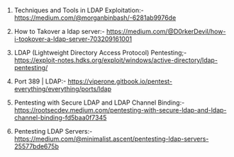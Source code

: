 1. Techniques and Tools in LDAP Exploitation:- https://medium.com/@morganbinbash/-6281ab9976de

2. How to Takover a ldap server:- https://medium.com/@D0rkerDevil/how-i-tookover-a-ldap-server-703209161001

3. LDAP (Lightweight Directory Access Protocol) Pentesting;- https://exploit-notes.hdks.org/exploit/windows/active-directory/ldap-pentesting/

4. Port 389 | LDAP:- https://viperone.gitbook.io/pentest-everything/everything/ports/ldap

5. Pentesting with Secure LDAP and LDAP Channel Binding:- https://rootsecdev.medium.com/pentesting-with-secure-ldap-and-ldap-channel-binding-fd5baa0f7345

6. Pentesting LDAP Servers:- https://medium.com/@minimalist.ascent/pentesting-ldap-servers-25577bde675b
